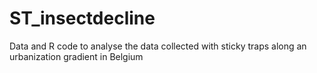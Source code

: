 # ST_insectdecline
Data and R code to analyse the data collected with sticky traps along an urbanization gradient in Belgium 
